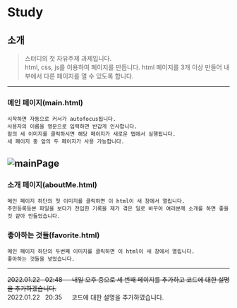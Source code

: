 # Study

##  소개

>스터디의 첫 자유주제 과제입니다.<br>
>html, css, js를 이용하여 페이지를 만듭니다.
>html 페이지를 3개 이상 만들어 내부에서 다른 페이지를 열 수 있도록 합니다.
----------------------------------------
### 메인 페이지(main.html)

```
시작하면 자동으로 커서가 autofocus됩니다.
사용자의 이름을 영문으로 입력하면 반갑게 인사합니다.
밑의 세 이미지를 클릭하시면 해당 페이지가 새로운 탭에서 실행됩니다.
세 페이지 중 앞의 두 페이지가 사용 가능합니다.
```
![mainPage](https://user-images.githubusercontent.com/63586236/150637289-2f26a871-5e5c-467e-bc77-bfb9bc380163.png)
------------------------------------------------

### 소개 페이지(aboutMe.html)

```
메인 페이지 하단의 첫 이미지를 클릭하면 이 html이 새 창에서 열립니다.
주민등록등본 파일을 보다가 전입한 기록을 제가 겪은 일로 바꾸어 여러분께 소개를 하면 좋을 것 같아 만들었습니다.
```

### 좋아하는 것들(favorite.html)

```
메인 페이지 하단의 두번째 이미지를 클릭하면 이 html이 새 창에서 열립니다.
좋아하는 것들을 넣었습니다.
```
-------------------------------------

~~2022.01.22 &nbsp; 02:48 &emsp; 내일 오후 중으로 세 번째 페이지를 추가하고 코드에 대한 설명을 추가하겠습니다.~~<br>
2022.01.22 &nbsp; 20:35 &emsp; 코드에 대한 설명을 추가하였습니다.
